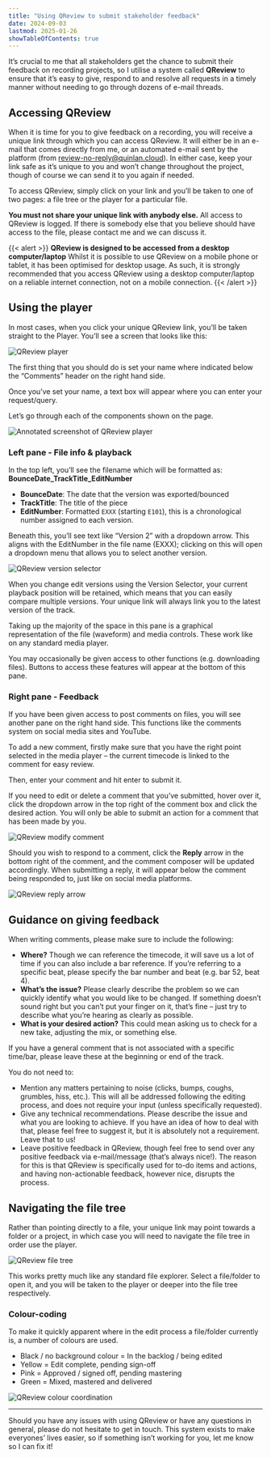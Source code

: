 ```yaml
---
title: "Using QReview to submit stakeholder feedback"
date: 2024-09-03
lastmod: 2025-01-26
showTableOfContents: true
---
```


It’s crucial to me that all stakeholders get the chance to submit their feedback on recording projects, so I utilise a system called **QReview** to ensure that it’s easy to give, respond to and resolve all requests in a timely manner without needing to go through dozens of e-mail threads.

## Accessing QReview

When it is time for you to give feedback on a recording, you will receive a unique link through which you can access QReview. It will either be in an e-mail that comes directly from me, or an automated e-mail sent by the platform (from review-no-reply@quinlan.cloud). In either case, keep your link safe as it’s unique to you and won’t change throughout the project, though of course we can send it to you again if needed.

To access QReview, simply click on your link and you’ll be taken to one of two pages: a file tree or the player for a particular file.

**You must not share your unique link with anybody else.** All access to QReview is logged. If there is somebody else that you believe should have access to the file, please contact me and we can discuss it.

{{< alert >}}
**QReview is designed to be accessed from a desktop computer/laptop**
Whilst it is possible to use QReview on a mobile phone or tablet, it has been optimised for desktop usage. As such, it is strongly recommended that you access QReview using a desktop computer/laptop on a reliable internet connection, not on a mobile connection.
{{< /alert >}}

## Using the player

In most cases, when you click your unique QReview link, you’ll be taken straight to the Player. You’ll see a screen that looks like this:

![QReview player](qreview-1.png "A screenshot of the player in QReview")

The first thing that you should do is set your name where indicated below the “Comments” header on the right hand side.

Once you’ve set your name, a text box will appear where you can enter your request/query.

Let’s go through each of the components shown on the page.

![Annotated screenshot of QReview player](qreview-2.png "A screenshot of the player in QReview with added annotations")

### Left pane - File info & playback

In the top left, you’ll see the filename which will be formatted as:
**BounceDate_TrackTitle_EditNumber**

* **BounceDate**: The date that the version was exported/bounced
* **TrackTitle**: The title of the piece
* **EditNumber**: Formatted `EXXX` (starting `E101`), this is a chronological number assigned to each version.

Beneath this, you’ll see text like “Version 2” with a dropdown arrow. This aligns with the EditNumber in the file name (EXXX); clicking on this will open a dropdown menu that allows you to select another version.

![QReview version selector](qreview-3.png "A screenshot of the version selector in QReview")

When you change edit versions using the Version Selector, your current playback position will be retained, which means that you can easily compare multiple versions. Your unique link will always link you to the latest version of the track.

Taking up the majority of the space in this pane is a graphical representation of the file (waveform) and media controls. These work like on any standard media player.

You may occasionally be given access to other functions (e.g. downloading files). Buttons to access these features will appear at the bottom of this pane.

### Right pane - Feedback

If you have been given access to post comments on files, you will see another pane on the right hand side. This functions like the comments system on social media sites and YouTube.

To add a new comment, firstly make sure that you have the right point selected in the media player – the current timecode is linked to the comment for easy review.

Then, enter your comment and hit enter to submit it.

If you need to edit or delete a comment that you’ve submitted, hover over it, click the dropdown arrow in the top right of the comment box and click the desired action. You will only be able to submit an action for a comment that has been made by you.

![QReview modify comment](qreview-4.png "A screenshot showing the actions dropdown for a comment")

Should you wish to respond to a comment, click the **Reply** arrow in the bottom right of the comment, and the comment composer will be updated accordingly. When submitting a reply, it will appear below the comment being responded to, just like on social media platforms.

![QReview reply arrow](qreview-5.png "A screenshot of the 'Reply' button for a comment in QReview")

## Guidance on giving feedback

When writing comments, please make sure to include the following:

* **Where?** Though we can reference the timecode, it will save us a lot of time if you can also include a bar reference. If you’re referring to a specific beat, please specify the bar number and beat (e.g. bar 52, beat 4).
* **What’s the issue?** Please clearly describe the problem so we can quickly identify what you would like to be changed. If something doesn’t sound right but you can’t put your finger on it, that’s fine – just try to describe what you’re hearing as clearly as possible.
* **What is your desired action?** This could mean asking us to check for a new take, adjusting the mix, or something else.

If you have a general comment that is not associated with a specific time/bar, please leave these at the beginning or end of the track.

You do not need to:

* Mention any matters pertaining to noise (clicks, bumps, coughs, grumbles, hiss, etc.). This will all be addressed following the editing process, and does not require your input (unless specifically requested).
* Give any technical recommendations. Please describe the issue and what you are looking to achieve. If you have an idea of how to deal with that, please feel free to suggest it, but it is absolutely not a requirement. Leave that to us!
* Leave positive feedback in QReview, though feel free to send over any positive feedback via e-mail/message (that’s always nice!). The reason for this is that QReview is specifically used for to-do items and actions, and having non-actionable feedback, however nice, disrupts the process.

## Navigating the file tree

Rather than pointing directly to a file, your unique link may point towards a folder or a project, in which case you will need to navigate the file tree in order use the player.

![QReview file tree](qreview-filetree.png "A screenshot of the file tree for a project in QReview")

This works pretty much like any standard file explorer. Select a file/folder to open it, and you will be taken to the player or deeper into the file tree respectively.

### Colour-coding

To make it quickly apparent where in the edit process a file/folder currently is, a number of colours are used.

* Black / no background colour = In the backlog / being edited
* Yellow = Edit complete, pending sign-off
* Pink = Approved / signed off, pending mastering
* Green = Mixed, mastered and delivered

![QReview colour coordination](qreview-colours.png "A screenshot of the file tree in QReview shocasing possible colours")

---

Should you have any issues with using QReview or have any questions in general, please do not hesitate to get in touch. This system exists to make everyones’ lives easier, so if something isn’t working for you, let me know so I can fix it!
